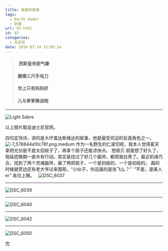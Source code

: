 ```yaml
---
title: 我是你爸爸
tags:
  - Darth Vader
  - 折扇
url: 83.html
id: 83
categories:
  - 买买买
date: 2016-07-14 15:05:14
---
```


> ####  西斯皇帝胆气豪
> 
> #### 腰横三尺手电刀
> 
> #### 世上只有妈妈好
> 
> #### 儿与爹爹解战袍

* * *

![Light Sabre](https://cdn.beijing2b.com/wp-content/uploads/2016/07/U532P891T1D1132478F50DT20140508095635.jpg)

以上图片取自迪士尼官网。

四句定场诗，讲的是大坏蛋达斯维达的故事，他是最受欢迎的反面角色之一。   ![-7_578844a10c78f.png.medium](https://cdn.beijing2b.com/wp-content/uploads/2016/07/7_578844a10c78f.png.medium.jpg) 作为一名野生的仁波切呢，我本人觉得夏天拿把光剑是不是太招蚊子了，再拿个扇子还能凉快点。 想扇贝 扇面想了好久了，拖延症晚期一直木有行动。其实是找过了好几个画师，都把我拉黑了。最近机缘巧合，找到了两个灵魂画师，画了两把扇子，一个是初级的，一个是初级的。 画的时候就旁边还有老大爷过来围观，“小伙子，你这画的是张飞么？”  “不是，是美人er” 各位上眼。   ![DSC_6037](https://cdn.beijing2b.com/wp-content/uploads/2016/07/DSC_6037.jpg)

* * *

![DSC_6039](https://cdn.beijing2b.com/wp-content/uploads/2016/07/DSC_6039.jpg)

* * *

![DSC_6040](https://cdn.beijing2b.com/wp-content/uploads/2016/07/DSC_6040.jpg)

* * *

![DSC_6042](https://cdn.beijing2b.com/wp-content/uploads/2016/07/DSC_6042.jpg)

* * *

![DSC_6050](https://cdn.beijing2b.com/wp-content/uploads/2016/07/DSC_6050.jpg)

完